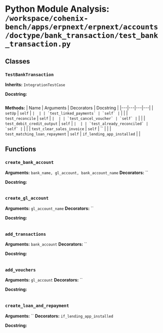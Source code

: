 # Python Module Analysis: `/workspace/cohenix-bench/apps/erpnext/erpnext/accounts/doctype/bank_transaction/test_bank_transaction.py`

## Classes

### `TestBankTransaction`
**Inherits:** `IntegrationTestCase`


**Docstring:**
```

```

**Methods:**
| Name | Arguments | Decorators | Docstring |
|---|---|---|---|
| `setUp` | `self` | `` |  |
| `test_linked_payments` | `self` | `` |  |
| `test_reconcile` | `self` | `` |  |
| `test_cancel_voucher` | `self` | `` |  |
| `test_debit_credit_output` | `self` | `` |  |
| `test_already_reconciled` | `self` | `` |  |
| `test_clear_sales_invoice` | `self` | `` |  |
| `test_matching_loan_repayment` | `self` | `if_lending_app_installed` |  |





## Functions

### `create_bank_account`
**Arguments:** `bank_name, gl_account, bank_account_name`
**Decorators:** ``

**Docstring:**
```

```
### `create_gl_account`
**Arguments:** `gl_account_name`
**Decorators:** ``

**Docstring:**
```

```
### `add_transactions`
**Arguments:** `bank_account`
**Decorators:** ``

**Docstring:**
```

```
### `add_vouchers`
**Arguments:** `gl_account`
**Decorators:** ``

**Docstring:**
```

```
### `create_loan_and_repayment`
**Arguments:** ``
**Decorators:** `if_lending_app_installed`

**Docstring:**
```

```

